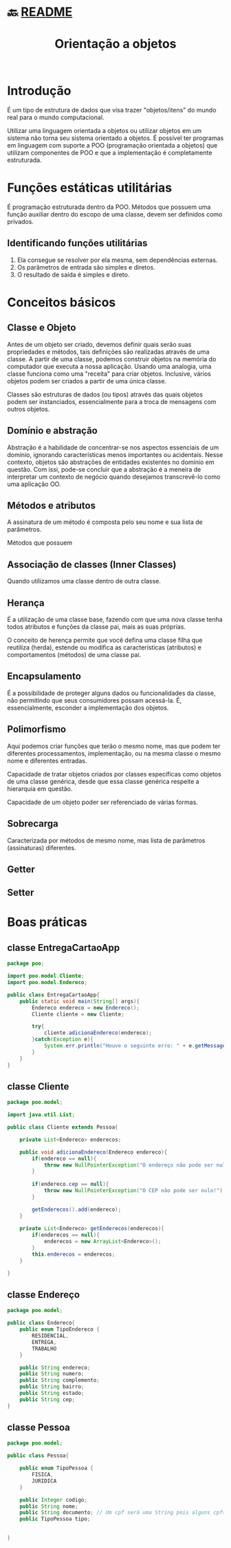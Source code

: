 # :back: [README](../../../README.md#fundamentos-da-programação)

<h1 align="center">
    Orientação a objetos
</h1>

<br>

# Introdução
É um tipo de estrutura de dados que visa trazer "objetos/itens" do mundo real para o mundo computacional.

Utilizar uma linguagem orientada a objetos ou utilizar objetos em um sistema não torna seu sistema orientado a objetos. É possível ter programas em linguagem com suporte a POO (programação orientada a objetos) que utilizam componentes de POO e que a implementação é completamente estruturada. 

# Funções estáticas utilitárias
É programação estruturada dentro da POO. Métodos que possuem uma função auxiliar dentro do escopo de uma classe, devem ser definidos como privados.

## Identificando funções utilitárias
1. Ela consegue se resolver por ela mesma, sem dependências externas.
2. Os parâmetros de entrada são simples e diretos.
3. O resultado de saída é simples e direto.


# Conceitos básicos

## Classe e Objeto
Antes de um objeto ser criado, devemos definir quais serão suas propriedades e métodos, tais definições são realizadas através de uma classe. A partir de uma classe, podemos construir objetos na memória do computador que executa a nossa aplicação. Usando uma analogia, uma classe funciona como uma "receita" para criar objetos. Inclusive, vários objetos podem ser criados a partir de uma única classe.

Classes são estruturas de dados (ou tipos) através das quais objetos podem ser instanciados, essencialmente para a troca de mensagens com outros objetos.

## Domínio e abstração
Abstração é a habilidade de concentrar-se nos aspectos essenciais de um domínio, ignorando características menos importantes ou acidentais. Nesse contexto, objetos são abstrações de entidades existentes no domínio em questão. Com issi, pode-se concluir que a abstração é a meneira de interpretar um contexto de negócio quando desejamos transcrevê-lo como uma aplicação OO.

## Métodos e atributos
A assinatura de um método é composta pelo seu nome e sua lista de parâmetros.

Métodos que possuem

## Associação de classes (Inner Classes)
Quando utilizamos uma classe dentro de outra classe.

## Herança
É a utilização de uma classe base, fazendo com que uma nova classe tenha todos atributos e funções da classe pai, mais as suas próprias.

O conceito de herença permite que você defina uma classe filha que reutiliza (herda), estende ou modifica as características (atributos) e comportamentos (métodos) de uma classe pai.

## Encapsulamento
É a possibilidade de proteger alguns dados ou funcionalidades da classe, não permitindo que seus consumidores possam acessá-la. É, essencialmente, esconder a implementação dos objetos. 

## Polimorfismo
Aqui podemos criar funções que terão o mesmo nome, mas que podem ter diferentes processamentos, implementação, ou na mesma classe o mesmo nome e diferentes entradas.

Capacidade de tratar objetos criados por classes específicas como objetos de uma classe genérica, desde que essa classe genérica respeite a hierarquia em questão.

Capacidade de um objeto poder ser referenciado de várias formas.

## Sobrecarga
Caracterizada por métodos de mesmo nome, mas lista de parâmetros (assinaturas) diferentes.

## Getter

## Setter



# Boas práticas

## classe EntregaCartaoApp
```java
package poo;

import poo.model.Cliente;
import poo.model.Endereco;

public class EntregaCartaoApp{
    public static void main(String[] args){
        Endereco endereco = new Endereco();
        Cliente cliente = new Cliente;

        try{
            cliente.adicionaEndereco(endereco);
        }catch(Exception e){
            System.err.println("Houve o seguinte erro: " + e.getMessage());
        }
    }
}
```

## classe Cliente
```java
package poo.model;

import java.util.List;

public class Cliente extends Pessoa{

    private List<Endereco> enderecos;

    public void adicionaEndereco(Endereco endereco){
        if(endereco == null){
            throw new NullPointerException("O endereço não pode ser nulo!");
        }
        
        if(endereco.cep == null){
            throw new NullPointerException("O CEP não pode ser nulo!");
        }

        getEnderecos().add(endereco);
    }
    
    private List<Endereco> getEnderecos(enderecos){
        if(enderecos == null){
            enderecos = new ArrayList<Endereco>();
        }
        this.enderecos = enderecos;
    }

}
```

## classe Endereço
```java
package poo.model;

public class Endereco{
    public enum TipoEndereco {
        RESIDENCIAL, 
        ENTREGA, 
        TRABALHO
    }

    public String endereco;
    public String numero;
    public String complemento;
    public String bairro;
    public String estado;
    public String cep;
}
```

## classe Pessoa
```java
package poo.model;

public class Pessoa{

    public enum TipoPessoa {
        FISICA,
        JURIDICA
    }

    public Integer codigo;
    public String nome;
    public String documento; // Um cpf será uma String pois alguns cpfs começam com o número zero e tipos numéricos nunca começam com zero.
    public TipoPessoa tipo;
    

}
```